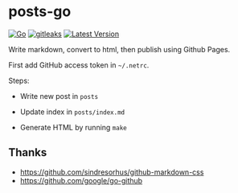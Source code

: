 # posts-go

[![Go](https://github.com/haunt98/posts-go/actions/workflows/go.yml/badge.svg)](https://github.com/haunt98/posts-go/actions/workflows/go.yml)
[![gitleaks](https://github.com/haunt98/posts-go/actions/workflows/gitleaks.yml/badge.svg)](https://github.com/haunt98/posts-go/actions/workflows/gitleaks.yml)
[![Latest Version](https://img.shields.io/github/v/tag/haunt98/posts-go)](https://github.com/haunt98/posts-go/tags)

Write markdown, convert to html, then publish using Github Pages.

First add GitHub access token in `~/.netrc`.

Steps:

- Write new post in `posts`

- Update index in `posts/index.md`

- Generate HTML by running `make`

## Thanks

- https://github.com/sindresorhus/github-markdown-css
- https://github.com/google/go-github
